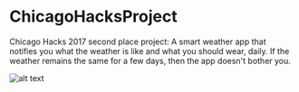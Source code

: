 # ChicagoHacksProject
Chicago Hacks 2017 second place project: A smart weather app that notifies you what the weather is like and what you should wear, daily. If the weather remains the same for a few days, then the app doesn't bother you.

![alt text](https://i.imgur.com/9QyrIjG.png)

